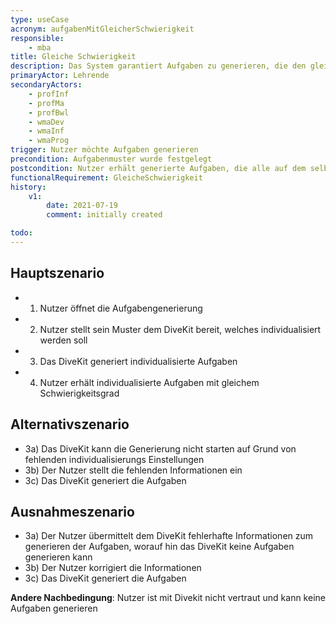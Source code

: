 ```yaml
---
type: useCase
acronym: aufgabenMitGleicherSchwierigkeit
responsible: 
    - mba
title: Gleiche Schwierigkeit
description: Das System garantiert Aufgaben zu generieren, die den gleichen Schwierigkeitsgrad haben
primaryActor: Lehrende
secondaryActors:
    - profInf
    - profMa
    - profBwl
    - wmaDev
    - wmaInf
    - wmaProg
trigger: Nutzer möchte Aufgaben generieren
precondition: Aufgabenmuster wurde festgelegt
postcondition: Nutzer erhält generierte Aufgaben, die alle auf dem selben Schwierigkeitsgrad basieren
functionalRequirement: GleicheSchwierigkeit
history:
    v1:
        date: 2021-07-19
        comment: initially created

todo: 
---
```



## Hauptszenario

* 1) Nutzer öffnet die Aufgabengenerierung
* 2) Nutzer stellt sein Muster dem DiveKit bereit, welches individualisiert werden soll
* 3) Das DiveKit generiert individualisierte Aufgaben
* 4) Nutzer erhält individualisierte Aufgaben mit gleichem Schwierigkeitsgrad

## Alternativszenario

* 3a) Das DiveKit kann die Generierung nicht starten auf Grund von fehlenden individualisierungs Einstellungen
* 3b) Der Nutzer stellt die fehlenden Informationen ein
* 3c) Das DiveKit generiert die Aufgaben

## Ausnahmeszenario 

* 3a) Der Nutzer übermittelt dem DiveKit fehlerhafte Informationen zum generieren der Aufgaben, worauf hin das DiveKit keine Aufgaben generieren kann
* 3b) Der Nutzer korrigiert die Informationen
* 3c) Das DiveKit generiert die Aufgaben

**Andere Nachbedingung**: Nutzer ist mit Divekit nicht vertraut und kann keine Aufgaben generieren




